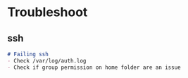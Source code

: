 # Troubleshoot
## ssh
```markdown
# Failing ssh
- Check /var/log/auth.log
- Check if group permission on home folder are an issue
```
